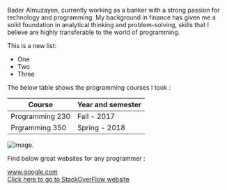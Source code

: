 Bader Almuzayen, currently working as a banker with a strong passion for technology and programming. My background in finance has given me a solid foundation in analytical thinking and problem-solving, skills that I believe are highly transferable to the world of programming.

This is a new list: 
* One 
* Two
* Three

The below table shows the programming courses I took :

| Course  | Year and semester |
| ------------- | ------------- |
| Programming 230  | Fall - 2017  |
| Prgramming 350 | Spring - 2018  |

![Image.](https://seeklogo.com/images/K/kuwait-university-logo-2E8FCFC01F-seeklogo.com.png)

Find below great websites for any programmer :

www.google.com \
[Click here to go to StackOverFlow website](https://www.Stackoverflow.com/)